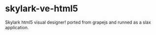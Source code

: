 # skylark-ve-html5
Skylark html5 visual designer! ported from grapejs and runned as a slax application.
